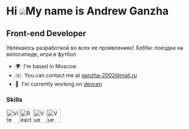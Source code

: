Hi ![](https://user-images.githubusercontent.com/18350557/176309783-0785949b-9127-417c-8b55-ab5a4333674e.gif)My name is Andrew Ganzha
=====================================================================================================================================

Front-end Developer
-------------------

Увлекаюсь разработкой во всех ее проявлениях! Хобби: поездки на велосипеде, игра в футбол

* 🌍  I'm based in Moscow
* ✉️  You can contact me at [ganzha-2002@mail.ru](mailto:ganzha-2002@mail.ru)
* 🚀  I'm currently working on [devcen](https://devcen.online/)

### Skills


<p align="left">
<a href="https://vitejs.dev/" target="_blank" rel="noreferrer"><img src="https://raw.githubusercontent.com/danielcranney/readme-generator/main/public/icons/skills/vite-colored.svg" width="36" height="36" alt="Vite" /></a><a href="https://reactjs.org/" target="_blank" rel="noreferrer"><img src="https://raw.githubusercontent.com/danielcranney/readme-generator/main/public/icons/skills/react-colored.svg" width="36" height="36" alt="React" /></a><a href="https://vuejs.org/" target="_blank" rel="noreferrer"><img src="https://raw.githubusercontent.com/danielcranney/readme-generator/main/public/icons/skills/vuejs-colored.svg" width="36" height="36" alt="Vue" /></a><a href="https://nuxt-ru.vercel.app/" target="_blank" rel="noreferrer"><img src="https://raw.githubusercontent.com/danielcranney/readme-generator/main/public/icons/skills/nuxtjs-colored.svg" width="36" height="36" alt="Vue" /></a><a href="https://docs.nestjs.com/" target="_blank" rel="noreferrer">
</p>
